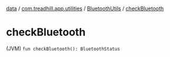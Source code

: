 [data](../../index.md) / [com.treadhill.app.utilities](../index.md) / [BluetoothUtils](index.md) / [checkBluetooth](./check-bluetooth.md)

# checkBluetooth

(JVM) `fun checkBluetooth(): BluetoothStatus`